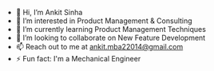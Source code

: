 - 👋 Hi, I’m Ankit Sinha
- 👀 I’m interested in Product Management & Consulting
- 🌱 I’m currently learning Product Management Techniques 
- 💞️ I’m looking to collaborate on New Feature Development
- 📫 Reach out to me at ankit.mba22014@gmail.com
- ⚡ Fun fact: I'm a Mechanical Engineer 

<!---
ankit-mba22014/ankit-mba22014 is a ✨ special ✨ repository because its `README.md` (this file) appears on your GitHub profile.
You can click the Preview link to take a look at your changes.
--->
